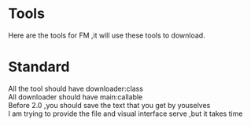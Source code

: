 Tools
===
Here are the tools for FM ,it will use these tools to download.
# Standard
All the tool should have downloader:class  
All downloader should have main:callable  
Before 2.0 ,you should save the text that you get by youselves  
I am trying to provide the file and visual interface serve ,but it takes time  